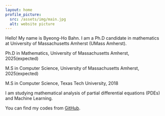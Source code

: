```yaml
---
layout: home
profile_picture:
  src: /assets/img/main.jpg
  alt: website picture
---
```


<p>
  Hello! My name is Byeong-Ho Bahn. I am a Ph.D candidate in mathematics at University of Massachusetts Amherst (UMass Amherst).
</p>

<p>
  Ph.D in Mathematics, University of Massachusetts Amherst, 2025(expected)
</p>

<p>
  M.S in Computer Science, University of Massachusetts Amherst, 2025(expected)
</p>

<p>
  M.S in Computer Science, Texas Tech University, 2018
</p>

<p>
   I am studying mathematical analysis of partial differential equations (PDEs) and Machine Learning. 
</p>

<p>
  You can find my codes from <a href="https://github.com/levbahn">GitHub</a>.
</p>
